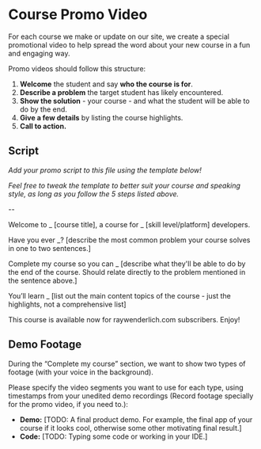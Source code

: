 # Course Promo Video

For each course we make or update on our site, we create a special promotional video to help spread the word about your new course in a fun and engaging way.

Promo videos should follow this structure:

1. **Welcome** the student and say **who the course is for**.
2. **Describe a problem** the target student has likely encountered.
3. **Show the solution** - your course - and what the student will be able to do by the end.
4. **Give a few details** by listing the course highlights.
5. **Call to action.**

## Script

*Add your promo script to this file using the template below!* 

*Feel free to tweak the template to better suit your course and speaking style, as long as you follow the 5 steps listed above.*

--

Welcome to _ [course title], a course for _ [skill level/platform] developers.

Have you ever _? [describe the most common problem your course solves in one to two sentences.]

Complete my course so you can _ [describe what they'll be able to do by the end of the course. Should relate directly to the problem mentioned in the sentence above.]

You’ll learn _ [list out the main content topics of the course - just the highlights, not a comprehensive list]

This course is available now for raywenderlich.com subscribers. Enjoy!

## Demo Footage

During the “Complete my course” section, we want to show two types of footage (with your voice in the background).

Please specify the video segments you want to use for each type, using timestamps from your unedited demo recordings
(Record footage specially for the promo video, if you need to.): 

* **Demo:** [TODO: A final product demo. For example, the final app of your course if it looks cool, otherwise some other motivating final result.]
* **Code:** [TODO: Typing some code or working in your IDE.]